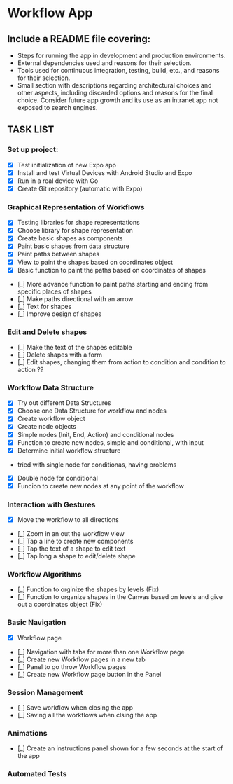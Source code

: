 # Workflow App

## Include a README file covering:

- Steps for running the app in development and production environments.
- External dependencies used and reasons for their selection.
- Tools used for continuous integration, testing, build, etc., and reasons for their selection.
- Small section with descriptions regarding architectural choices and other aspects, including discarded options and reasons for the final choice. Consider future app growth and its use as an intranet app not exposed to search engines.

## TASK LIST

### Set up project:

- [x] Test initialization of new Expo app
- [x] Install and test Virtual Devices with Android Studio and Expo
- [x] Run in a real device with Go
- [x] Create Git repository (automatic with Expo)

### Graphical Representation of Workflows

- [x] Testing libraries for shape representations
- [x] Choose library for shape representation
- [x] Create basic shapes as components
- [x] Paint basic shapes from data structure
- [x] Paint paths between shapes
- [x] View to paint the shapes based on coordinates object
- [x] Basic function to paint the paths based on coordinates of shapes
- [_] More advance function to paint paths starting and ending from specific places of shapes
- [_] Make paths directional with an arrow
- [_] Text for shapes
- [_] Improve design of shapes

### Edit and Delete shapes

- [_] Make the text of the shapes editable
- [_] Delete shapes with a form
- [_] Edit shapes, changing them from action to condition and condition to action ??

### Workflow Data Structure

- [x] Try out different Data Structures
- [x] Choose one Data Structure for workflow and nodes
- [x] Create workflow object
- [x] Create node objects
- [x] Simple nodes (Init, End, Action) and conditional nodes
- [x] Function to create new nodes, simple and conditional, with input
- [x] Determine initial workflow structure
- tried with single node for conditionas, having problems
- [x] Double node for conditional
- [x] Funcion to create new nodes at any point of the workflow

### Interaction with Gestures

- [x] Move the workflow to all directions
- [_] Zoom in an out the workflow view
- [_] Tap a line to create new components
- [_] Tap the text of a shape to edit text
- [_] Tap long a shape to edit/delete shape

### Workflow Algorithms

- [_] Function to orginize the shapes by levels (Fix)
- [_] Function to organize shapes in the Canvas based on levels and give out a coordinates object (Fix)

### Basic Navigation

- [x] Workflow page
- [_] Navigation with tabs for more than one Workflow page
- [_] Create new Workflow pages in a new tab
- [_] Panel to go throw Workflow pages
- [_] Create new Workflow page button in the Panel

### Session Management

- [_] Save workflow when closing the app
- [_] Saving all the workflows when clsing the app

### Animations

- [_] Create an instructions panel shown for a few seconds at the start of the app

### Automated Tests
